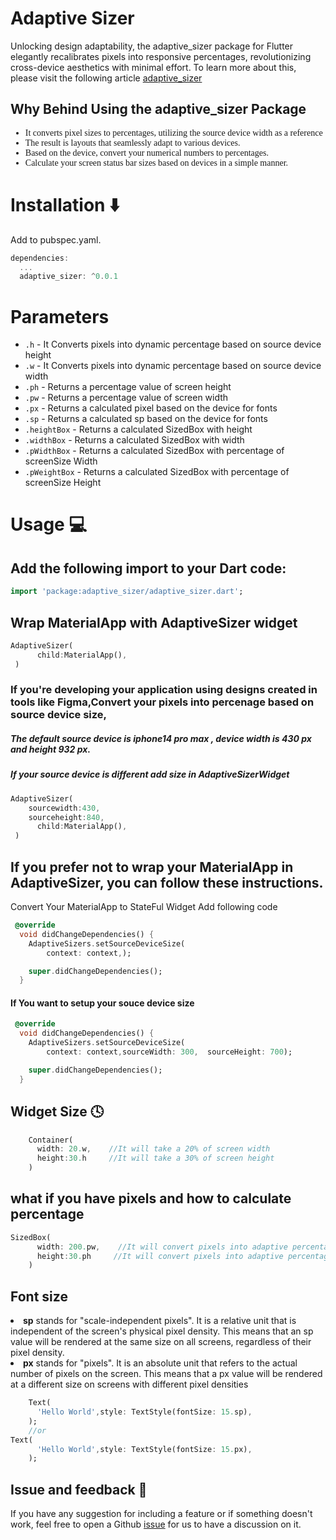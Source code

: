 # Adaptive Sizer

Unlocking design adaptability, the adaptive_sizer package for Flutter elegantly recalibrates pixels into responsive percentages, revolutionizing cross-device aesthetics with minimal effort. To learn more about this, please visit the following article [adaptive_sizer](https://medium.com/p/b2c5a69e337/edit)

## Why Behind Using the adaptive_sizer Package
 <ul>
 <li style="font-family:bold "> It converts pixel sizes to percentages, utilizing the source device width as a reference</li>
  <li style="font-family:bold "> The result is layouts that seamlessly adapt to various devices.</li>
  <li style="font-family:bold "> Based on the device, convert your numerical numbers to percentages. </li>
  <li style="font-family:bold "> Calculate your screen status bar sizes based on devices in a simple manner.
 </li>
 </ul>
 
# Installation ⬇️
Add to pubspec.yaml.
```dart
dependencies:
  ...
  adaptive_sizer: ^0.0.1
```

# Parameters 
* `.h` - It Converts pixels into dynamic percentage based on source device height
* `.w` - It Converts pixels into dynamic percentage based on source device width
* `.ph` - Returns a percentage  value of screen height
* `.pw` - Returns a percentage  value of screen width
* `.px` - Returns a calculated pixel based on the device for fonts
* `.sp` - Returns a calculated sp based on the device for fonts
*  `.heightBox` - Returns a calculated SizedBox with height
*  `.widthBox` - Returns a calculated SizedBox with width
*  `.pWidthBox` - Returns a calculated SizedBox with percentage of screenSize Width
*  `.pWeightBox` - Returns a calculated SizedBox with percentage of screenSize Height

# Usage 💻

## Add the following import to your Dart code: 
```dart
import 'package:adaptive_sizer/adaptive_sizer.dart';
```


## Wrap MaterialApp with AdaptiveSizer widget
```dart
AdaptiveSizer(
      child:MaterialApp(),     
 )
```
### If you're developing your application using designs created in tools like Figma,Convert  your pixels into percenage based on  source device size, 
##### The default source device  is iphone14 pro max , device width is 430 px and height 932 px. 

##### If your source device is different add size in AdaptiveSizerWidget


```dart
AdaptiveSizer(
    sourcewidth:430,
    sourceheight:840,
      child:MaterialApp(),   
 )
 ```
## If you prefer not to wrap your MaterialApp in AdaptiveSizer, you can follow these instructions.
Convert Your MaterialApp to StateFul Widget
Add following code
```dart
 @override
  void didChangeDependencies() {
    AdaptiveSizers.setSourceDeviceSize(
        context: context,);

    super.didChangeDependencies();
  }

```
  #### If You want to setup your souce device size
```dart
 @override
  void didChangeDependencies() {
    AdaptiveSizers.setSourceDeviceSize(
        context: context,sourceWidth: 300,  sourceHeight: 700);

    super.didChangeDependencies();
  }

```
## Widget Size 🕓
```dart
    Container(
      width: 20.w,    //It will take a 20% of screen width
      height:30.h     //It will take a 30% of screen height
    )
```
## what if you have pixels and how to calculate percentage 
```dart
SizedBox(
      width: 200.pw,    //It will convert pixels into adaptive percentage based on source device width
      height:30.ph     //It will convert pixels into adaptive percentage based on source device width
    )
```
## Font size 
<li> <Strong>sp</Strong> stands for "scale-independent pixels". It is a relative unit that is independent of the screen's physical pixel density. This means that an sp value will be rendered at the same size on all screens, regardless of their pixel density.
<li><Strong>px</Strong> stands for "pixels". It is an absolute unit that refers to the actual number of pixels on the screen. This means that a px value will be rendered at a different size on screens with different pixel densities

```dart
    Text(
      'Hello World',style: TextStyle(fontSize: 15.sp),
    );
    //or
Text(
      'Hello World',style: TextStyle(fontSize: 15.px),
    );

```
## Issue and feedback 💭 

If you have any suggestion for including a feature or if something doesn't work, feel free to open a Github [issue](https://github.com/Madhan-Rkv-10/adaptive_sizer/issues) for us to have a discussion on it.



